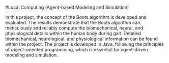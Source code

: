 #Local Computing (Agent-based Modeling and Simulation)

In this project, the concept of the Boots algorithm is developed and evaluated. The results demonstrate that the Boots algorithm can meticulously and reliably compute the biomechanical, neural, and physiological details within the human body during gait. Detailed biomechanical, neurological, and physiological information can be found within the project. The project is developed in Java, following the principles of object-oriented programming, which is essential for agent-driven modeling and simulation.
